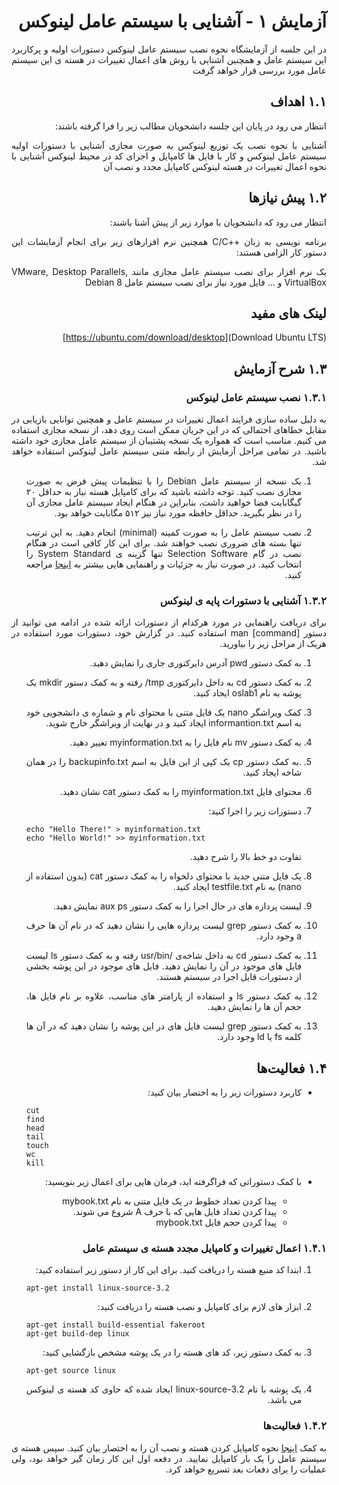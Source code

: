 <div dir="rtl" align='justify'>

# آزمایش ١ - آشنایی با سیستم عامل لینوکس

در این جلسه از آزمایشگاه نحوه نصب سیستم عامل لینوکس دستورات اولیه و پرکاربرد این سیستم عامل و همچنین آشنایی با روش های اعمال
تغییرات در هسته ی این سیستم عامل مورد بررسی قرار خواهد گرفت



## ۱.۱ اهداف
انتظار می رود در پایان این جلسه دانشجویان مطالب زیر را فرا گرفته باشند:

آشنایی با نحوه نصب یک توزیع لینوکس به صورت مجازی آشنایی با دستورات اولیه سیستم عامل لینوکس و کار با فایل ها کامپایل و اجرای
کد در محیط لینوکس آشنایی با نحوه اعمال تغییرات در هسته لینوکس کامپایل مجدد و نصب آن


## ۱.۲ پیش نیازها
انتظار می رود که دانشجویان با موارد زیر از پیش آشنا باشند:

برنامه نویسی به زبان ++C/C همچنین نرم افزارهای زیر برای انجام آزمایشات این دستور کار الزامی هستند:

یک نرم افزار برای نصب سیستم عامل مجازی مانند VMware, Desktop Parallels, VirtualBox و ... فایل مورد نیاز برای نصب
سیستم عامل Debian 8


## لینک های مفید
(Download Ubuntu LTS)[https://ubuntu.com/download/desktop]

## ۱.۳ شرح آزمایش


### ۱.۳.۱ نصب سیستم عامل لینوکس

به دلیل ساده سازی فرایند اعمال تغییرات در سیستم عامل و همچنین توانایی بازیابی در مقابل خطاهای احتمالی که در این جریان ممکن است
روی دهد، از نسخه مجازی استفاده می کنیم. مناسب است که همواره یک نسخه پشتیبان از سیستم عامل مجازی خود داشته باشید. در تمامی
مراحل آزمایش از رابطه متنی سیستم عامل لینوکس استفاده خواهد شد.

1. یک نسخه از سیستم عامل Debian را با تنظیمات پیش فرض به صورت مجازی نصب کنید. توجه داشته باشید که برای کامپایل هسته
نیاز به حداقل ٢٠ گیگابایت فضا خواهید داشت، بنابراین در هنگام ایجاد سیستم عامل مجازی آن را در نظر بگیرید. حداقل حافظه مورد
نیاز نیز ۵١٢ مگابایت خواهد بود.

1. نصب سیستم عامل را به صورت کمینه (minimal) انجام دهید. به این ترتیب تنها بسته های ضروری نصب خواهند شد. برای این کار
کافی است در هنگام نصب در گام Selection Software تنها گزینه ی System Standard را انتخاب کنید.
در صورت نیاز به جزئیات و راهنمایی هایی بیشتر به [اینجا](http://tuxonomy.wordpress.com/2010/04/15/debian-minimal-install-of-a-base-system-lenny-) مراجعه کنید.


### ۱.۳.۲ آشنایی با دستورات پایه ی لینوکس
برای دریافت راهنمایی در مورد هرکدام از دستورات ارائه شده در ادامه می توانید از دستور man [command] استفاده کنید. در گزارش خود،
دستورات مورد استفاده در هریک از مراحل زیر را بیاورید.

1. به کمک دستور pwd آدرس دایرکتوری جاری را نمایش دهید.

1. به کمک دستور cd به داخل دایرکتوری tmp/ رفته و به کمک دستور mkdir یک پوشه به نام oslab1 ایجاد کنید.

1.  کمک ویراشگر nano یک فایل متنی با محتوای نام و شماره ی دانشجویی خود به اسم informantion.txt ایجاد کنید و در نهایت از
ویراشگر خارج شوید.

1. به کمک دستور mv نام فایل را به myinformation.txt تغییر دهید.

1.  .به کمک دستور cp یک کپی از این فایل به اسم backupinfo.txt را در همان شاخه ایجاد کنید.

1. محتوای فایل myinformation.txt را به کمک دستور cat نشان دهید.

1. دستورات زیر را اجرا کنید:

    <div dir="ltr">

    ```shell
    echo "Hello There!" > myinformation.txt
    echo "Hello World!" >> myinformation.txt
    ```


    </div>
    
    تفاوت دو خط بالا را شرح دهید.

1. یک فایل متنی جدید با محتوای دلخواه را به کمک دستور cat (بدون استفاده از nano) به نام testfile.txt ایجاد کنید.

1. لیست پردازه های در حال اجرا را به کمک دستور aux ps نمایش دهید.

1. به کمک دستور grep لیست پردازه هایی را نشان دهید که در نام آن ها حرف a وجود دارد.

1. به کمک دستور cd به داخل شاخه‌ی /usr/bin رفته و به کمک دستور ls لیست فایل های موجود در آن را نمایش دهید. فایل های موجود
در این پوشه بخشی از دستورات قابل اجرا در سیستم هستند.


1. به کمک دستور ls و استفاده از پارامتر های مناسب، علاوه بر نام فایل ها، حجم آن ها را نمایش دهید.

1. به کمک دستور grep لیست فایل های در این پوشه را نشان دهید که در آن ها کلمه fs یا ld وجود دارد.

## ۱.۴ فعالیت‌ها

*  کاربرد دستورات زیر را به اختصار بیان کنید:
    <div dir="ltr">

    ```shell
    cut
    find
    head
    tail
    touch
    wc
    kill
    ```
    
    </div>
* با کمک دستوراتی که فراگرفته اید، فرمان هایی برای اعمال زیر بنویسید:
    * پیدا کردن تعداد خطوط در یک فایل متنی به نام mybook.txt
    * پیدا کردن تعداد فایل هایی که با حرف A شروع می شوند.
    * پیدا کردن حجم فایل mybook.txt


### ۱.۴.۱ اعمال تغییرات و کامپایل مجدد هسته ی سیستم عامل

1. ابتدا کد منبع هسته را دریافت کنید. برای این کار از دستور زیر استفاده کنید:
    <div dir="ltr">

    ```shell
    apt-get install linux-source-3.2
    ```
        
    </div>
1. ابزار های لازم برای کامپایل و نصب هسته را دریافت کنید:
    <div dir="ltr">

    ```shell
    apt-get install build-essential fakeroot
    apt-get build-dep linux
    ```
        
    </div>

1. به کمک دستور زیر، کد های هسته را در یک پوشه مشخص بازگشایی کنید:
    <div dir="ltr">

    ```shell
    apt-get source linux
    ```
        
    </div>

1. یک پوشه با نام linux-source-3.2 ایجاد شده که حاوی کد هسته ی لینوکس می باشد.



### ۱.۴.۲ فعالیت‌ها
 به کمک [اینجا](http://kernel-handbook.alioth.debian.org/) نحوه کامپایل کردن هسته و نصب آن را به اختصار بیان کنید. سپس هسته ی سیستم عامل را یک بار کامپایل نمایید. در دفعه
اول این کار زمان گیر خواهد بود، ولی عملیات را برای دفعات بعد تسریع خواهد کرد.


</div>

